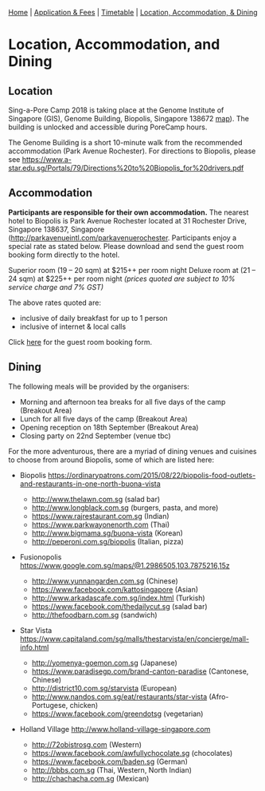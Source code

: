 [Home](index.md) | [Application & Fees](application.md) | [Timetable](timetable.md) | [Location, Accommodation, & Dining](location.md)

# Location, Accommodation, and Dining

## Location
Sing-a-Pore Camp 2018 is taking place at the Genome Institute of Singapore (GIS), Genome Building, Biopolis, Singapore 138672 <a href="http://www.streetdirectory.com/sg/genome/60-biopolis-street-138672/2989_10373.html" target="_blank">map</a>). The building is unlocked and accessible during PoreCamp hours.

The Genome Building is a short 10-minute walk from the recommended accommodation (Park Avenue Rochester). For directions to Biopolis, please see <a href="https://www.a-star.edu.sg/Portals/79/Directions%20to%20Biopolis_for%20drivers.pdf" target="_blank">https://www.a-star.edu.sg/Portals/79/Directions%20to%20Biopolis_for%20drivers.pdf</a>

## Accommodation

**Participants are responsible for their own accommodation.** The nearest hotel to Biopolis is Park Avenue Rochester located at 31 Rochester Drive, Singapore 138637, Singapore (<a href="http://parkavenueintl.com/parkavenuerochester" target="_blank">http://parkavenueintl.com/parkavenuerochester</a>. Participants enjoy a special rate as stated below. Please download and send the guest room booking form directly to the hotel.

Superior room (19 – 20 sqm) at $215++ per room night
Deluxe room at (21 – 24 sqm) at $225++ per room night
*(prices quoted are subject to 10% service charge and 7% GST)*

The above rates quoted are:
  *	inclusive of daily breakfast for up to 1 person 
  *	inclusive of internet & local calls

Click <a href="form/GIS180918_Booking_form.pdf" target="_blank">here</a> for the guest room booking form.

## Dining
The following meals will be provided by the organisers:
  *	Morning and afternoon tea breaks for all five days of the camp (Breakout Area)
  *	Lunch for all five days of the camp (Breakout Area)
  *	Opening reception on 18th September (Breakout Area)
  *	Closing party on 22nd September (venue tbc)

For the more adventurous, there are a myriad of dining venues and cuisines to choose from around Biopolis, some of which are listed here:
  *	Biopolis <a href="https://ordinarypatrons.com/2015/08/22/biopolis-food-outlets-and-restaurants-in-one-north-buona-vista" target="_blank">https://ordinarypatrons.com/2015/08/22/biopolis-food-outlets-and-restaurants-in-one-north-buona-vista<a> 
	  *	<a hre="http://www.thelawn.com.sg" target="_blank">http://www.thelawn.com.sg</a> (salad bar)
	  *	<a hre="http://www.longblack.com.sg" target="_blank">http://www.longblack.com.sg</a> (burgers, pasta, and more)
	  *	<a hre="https://www.rajrestaurant.com.sg" target="_blank">https://www.rajrestaurant.com.sg</a> (Indian)
	  *	<a hre="https://www.parkwayonenorth.com" target="_blank">https://www.parkwayonenorth.com</a> (Thai)
	  *	<a hre="http://www.bigmama.sg/buona-vista" target="_blank">http://www.bigmama.sg/buona-vista</a> (Korean)
	  *	<a hre="http://peperoni.com.sg/biopolis" target="_blank">http://peperoni.com.sg/biopolis</a> (Italian, pizza)

  *	Fusionopolis <a hre="https://www.google.com.sg/maps/@1.2986505,103.7875216,15z" target="_blank">https://www.google.com.sg/maps/@1.2986505,103.7875216,15z</a>
	  *	<a hre="http://www.yunnangarden.com.sg" target="_blank">http://www.yunnangarden.com.sg</a> (Chinese)
	  *	<a hre="https://www.facebook.com/kattosingapore" target="_blank">https://www.facebook.com/kattosingapore</a> (Asian)
	  *	<a hre="http://www.arkadascafe.com.sg/index.html" target="_blank">http://www.arkadascafe.com.sg/index.html</a> (Turkish)
	  *	<a hre="https://www.facebook.com/thedailycut.sg" target="_blank">https://www.facebook.com/thedailycut.sg</a> (salad bar)
	  *	<a hre="http://thefoodbarn.com.sg" target="_blank">http://thefoodbarn.com.sg</a> (sandwich)

  *	Star Vista <a hre="https://www.capitaland.com/sg/malls/thestarvista/en/concierge/mall-info.html" target="_blank">https://www.capitaland.com/sg/malls/thestarvista/en/concierge/mall-info.html</a> 
	  *	<a hre="http://yomenya-goemon.com.sg" target="_blank">http://yomenya-goemon.com.sg</a> (Japanese)
	  *	<a hre="https://www.paradisegp.com/brand-canton-paradise" target="_blank">https://www.paradisegp.com/brand-canton-paradise</a> (Cantonese, Chinese)
	  *	<a hre="http://district10.com.sg/starvista" target="_blank">http://district10.com.sg/starvista</a> (European)
	  *	<a hre="http://www.nandos.com.sg/eat/restaurants/star-vista" target="_blank">http://www.nandos.com.sg/eat/restaurants/star-vista</a> (Afro-Portugese, chicken)
	  *	<a hre="https://www.facebook.com/greendotsg" target="_blank">https://www.facebook.com/greendotsg</a> (vegetarian)

  *	Holland Village <a hre="http://www.holland-village-singapore.com" target="_blank">http://www.holland-village-singapore.com</a>
	  *	<a hre="http://72obistrosg.com" target="_blank">http://72obistrosg.com</a> (Western)
	  *	<a hre="https://www.facebook.com/awfullychocolate.sg" target="_blank">https://www.facebook.com/awfullychocolate.sg</a> (chocolates)
	  *	<a hre="https://www.facebook.com/baden.sg" target="_blank">https://www.facebook.com/baden.sg</a> (German)
	  *	<a hre="http://bbbs.com.sg" target="_blank">http://bbbs.com.sg</a> (Thai, Western, North Indian)
	  *	<a hre="http://chachacha.com.sg" target="_blank">http://chachacha.com.sg</a> (Mexican)